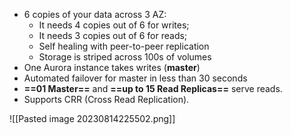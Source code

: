 - 6 copies of your data across 3 AZ:
	- It needs 4 copies out of 6 for writes;
	- It needs 3 copies out of 6 for reads;
	- Self healing with peer-to-peer replication
	- Storage is striped across 100s of volumes
- One Aurora instance takes writes (**master**)
- Automated failover for master in less than 30 seconds
- **==01 Master==** and **==up to 15 Read Replicas==** serve reads.
- Supports CRR (Cross Read Replication).

![[Pasted image 20230814225502.png]]
